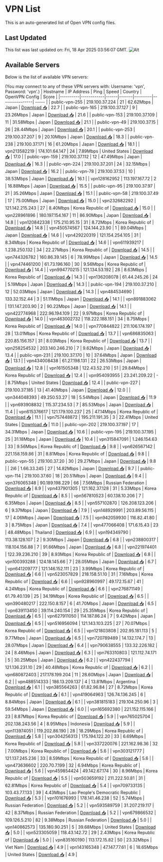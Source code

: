 # VPN List

This is an auto-generated list of Open VPN config files.

## Last Updated

This list was last updated on: Fri, 18 Apr 2025 03:56:07 GMT.
![Alt](https://repobeats.axiom.co/api/embed/186b98318ef1479477931607c1ad7d823f12451f.svg "Repobeats analytics image")

## Available Servers

Below is the list of available VPN servers:

(You may connect to any of these VPN servers with: Username: 'vpn', Password: 'vpn'.)
| Hostname | IP Address | Ping | Speed | Country | OpenVPN Config | Score |
|----------|------------|------|-------|---------|----------------| ----- |
| public-vpn-255 | 219.100.37.224 | 21 | 62.62Mbps | Japan | [Download 📥](./configs/server_0_JP.ovpn) | 22.7 |
| public-vpn-165 | 219.100.37.127 | 9 | 23.26Mbps | Japan | [Download 📥](./configs/server_1_JP.ovpn) | 21.6 |
| public-vpn-153 | 219.100.37.109 | 11 | 31.58Mbps | Japan | [Download 📥](./configs/server_2_JP.ovpn) | 21.1 |
| public-vpn-49 | 219.100.37.15 | 26 | 28.44Mbps | Japan | [Download 📥](./configs/server_3_JP.ovpn) | 20.1 |
| public-vpn-253 | 219.100.37.207 | 9 | 20.10Mbps | Japan | [Download 📥](./configs/server_4_JP.ovpn) | 18.3 |
| public-vpn-238 | 219.100.37.171 | 16 | 61.20Mbps | Japan | [Download 📥](./configs/server_5_JP.ovpn) | 18.1 |
| vpn213582219 | 174.101.64.147 | 24 | 7.89Mbps | United States | [Download 📥](./configs/server_6_US.ovpn) | 17.0 |
| public-vpn-159 | 219.100.37.112 | 12 | 47.49Mbps | Japan | [Download 📥](./configs/server_7_JP.ovpn) | 16.3 |
| public-vpn-224 | 219.100.37.201 | 24 | 32.15Mbps | Japan | [Download 📥](./configs/server_8_JP.ovpn) | 16.2 |
| public-vpn-78 | 219.100.37.53 | 10 | 38.53Mbps | Japan | [Download 📥](./configs/server_9_JP.ovpn) | 16.1 |
| vpn128162952 | 113.197.167.72 | 2 | 16.88Mbps | Japan | [Download 📥](./configs/server_10_JP.ovpn) | 15.5 |
| public-vpn-95 | 219.100.37.97 | 21 | 35.26Mbps | Japan | [Download 📥](./configs/server_11_JP.ovpn) | 15.1 |
| public-vpn-58 | 219.100.37.49 | 17 | 75.00Mbps | Japan | [Download 📥](./configs/server_12_JP.ovpn) | 15.0 |
| vpn232682292 | 121.142.215.243 | 27 | 8.40Mbps | Korea Republic of | [Download 📥](./configs/server_13_KR.ovpn) | 15.0 |
| vpn228961896 | 180.197.154.167 | 11 | 86.90Mbps | Japan | [Download 📥](./configs/server_14_JP.ovpn) | 14.8 |
| vpn120842338 | 175.210.95.15 | 31 | 8.72Mbps | Korea Republic of | [Download 📥](./configs/server_15_KR.ovpn) | 14.8 |
| vpn450574567 | 124.144.23.90 | 1 | 89.04Mbps | Japan | [Download 📥](./configs/server_16_JP.ovpn) | 14.6 |
| vpn429220319 | 121.154.254.105 | 31 | 8.34Mbps | Korea Republic of | [Download 📥](./configs/server_17_KR.ovpn) | 14.6 |
| vpn611939217 | 1.238.250.132 | 34 | 22.27Mbps | Korea Republic of | [Download 📥](./configs/server_18_KR.ovpn) | 14.5 |
| vpn744326782 | 160.86.39.145 | 6 | 78.99Mbps | Japan | [Download 📥](./configs/server_19_JP.ovpn) | 14.5 |
| vpn474461200 | 61.73.196.160 | 30 | 9.56Mbps | Korea Republic of | [Download 📥](./configs/server_20_KR.ovpn) | 14.4 |
| vpn994770215 | 121.134.53.192 | 28 | 8.63Mbps | Korea Republic of | [Download 📥](./configs/server_21_KR.ovpn) | 14.3 |
| vpn136208078 | 61.44.245.26 | 24 | 5.19Mbps | Japan | [Download 📥](./configs/server_22_JP.ovpn) | 14.3 |
| public-vpn-194 | 219.100.37.210 | 12 | 52.03Mbps | Japan | [Download 📥](./configs/server_23_JP.ovpn) | 14.3 |
| vpn484534690 | 133.32.152.44 | 3 | 51.11Mbps | Japan | [Download 📥](./configs/server_24_JP.ovpn) | 14.1 |
| vpn891883062 | 131.147.203.90 | 2 | 90.22Mbps | Japan | [Download 📥](./configs/server_25_JP.ovpn) | 14.1 |
| vpn422774968 | 222.96.194.109 | 22 | 9.97Mbps | Korea Republic of | [Download 📥](./configs/server_26_KR.ovpn) | 14.0 |
| vpn463002732 | 118.222.188.151 | 34 | 8.75Mbps | Korea Republic of | [Download 📥](./configs/server_27_KR.ovpn) | 14.0 |
| vpn770844822 | 211.106.174.197 | 28 | 13.01Mbps | Korea Republic of | [Download 📥](./configs/server_28_KR.ovpn) | 13.7 |
| vpn686835063 | 220.85.156.157 | 31 | 8.03Mbps | Korea Republic of | [Download 📥](./configs/server_29_KR.ovpn) | 13.7 |
| vpn258254532 | 203.140.246.210 | 7 | 9.62Mbps | Japan | [Download 📥](./configs/server_30_JP.ovpn) | 13.4 |
| public-vpn-231 | 219.100.37.170 | 10 | 37.64Mbps | Japan | [Download 📥](./configs/server_31_JP.ovpn) | 13.1 |
| vpn434008438 | 61.27.198.131 | 22 | 26.53Mbps | Japan | [Download 📥](./configs/server_32_JP.ovpn) | 12.8 |
| vpn161505348 | 122.43.52.210 | 51 | 29.84Mbps | Korea Republic of | [Download 📥](./configs/server_33_KR.ovpn) | 12.4 |
| vpn954093955 | 23.241.209.22 | - | 8.75Mbps | United States | [Download 📥](./configs/server_34_US.ovpn) | 12.4 |
| public-vpn-227 | 219.100.37.185 | 13 | 41.40Mbps | Japan | [Download 📥](./configs/server_35_JP.ovpn) | 12.0 |
| vpn344048393 | 49.250.53.27 | 18 | 5.54Mbps | Japan | [Download 📥](./configs/server_36_JP.ovpn) | 11.9 |
| vpn693908832 | 115.37.234.53 | 7 | 85.53Mbps | Japan | [Download 📥](./configs/server_37_JP.ovpn) | 11.4 |
| vpn615376617 | 121.179.100.237 | 25 | 47.14Mbps | Korea Republic of | [Download 📥](./configs/server_38_KR.ovpn) | 11.1 |
| vpn757448872 | 195.211.191.35 | 3 | 22.41Mbps | United States | [Download 📥](./configs/server_39_US.ovpn) | 11.0 |
| public-vpn-202 | 219.100.37.197 | 17 | 34.31Mbps | Japan | [Download 📥](./configs/server_40_JP.ovpn) | 10.6 |
| public-vpn-195 | 219.100.37.195 | 25 | 31.18Mbps | Japan | [Download 📥](./configs/server_41_JP.ovpn) | 10.4 |
| vpn315847091 | 1.246.154.63 | 33 | 9.56Mbps | Korea Republic of | [Download 📥](./configs/server_42_KR.ovpn) | 9.8 |
| vpn626567142 | 221.158.159.86 | 31 | 8.81Mbps | Korea Republic of | [Download 📥](./configs/server_43_KR.ovpn) | 9.8 |
| public-vpn-55 | 219.100.37.20 | 30 | 29.27Mbps | Japan | [Download 📥](./configs/server_44_JP.ovpn) | 9.8 |
| 2i6 | 1.66.33.245 | 27 | 14.82Mbps | Japan | [Download 📥](./configs/server_45_JP.ovpn) | 9.7 |
| public-vpn-114 | 219.100.37.60 | 18 | 20.51Mbps | Japan | [Download 📥](./configs/server_46_JP.ovpn) | 9.4 |
| vpn376065348 | 90.189.198.229 | 66 | 7.56Mbps | Russian Federation | [Download 📥](./configs/server_47_RU.ovpn) | 8.9 |
| vpn437901305 | 121.162.37.128 | 31 | 5.33Mbps | Korea Republic of | [Download 📥](./configs/server_48_KR.ovpn) | 8.5 |
| vpn567810523 | 60.138.10.206 | 7 | 6.35Mbps | Japan | [Download 📥](./configs/server_49_JP.ovpn) | 8.5 |
| vpn557102870 | 126.208.123.206 | 6 | 9.37Mbps | Japan | [Download 📥](./configs/server_50_JP.ovpn) | 7.9 |
| vpn148929991 | 203.89.56.115 | 17 | 4.06Mbps | Japan | [Download 📥](./configs/server_51_JP.ovpn) | 7.5 |
| vpn942059930 | 116.82.41.80 | 3 | 8.75Mbps | Japan | [Download 📥](./configs/server_52_JP.ovpn) | 7.4 |
| vpn477066408 | 171.6.15.43 | 23 | 48.48Mbps | Thailand | [Download 📥](./configs/server_53_TH.ovpn) | 6.9 |
| vpn194349790 | 113.38.128.107 | 2 | 9.30Mbps | Japan | [Download 📥](./configs/server_54_JP.ovpn) | 6.8 |
| vpn238800317 | 118.104.156.88 | 7 | 91.66Mbps | Japan | [Download 📥](./configs/server_55_JP.ovpn) | 6.8 |
| vpn221974401 | 122.39.236.210 | 39 | 8.93Mbps | Korea Republic of | [Download 📥](./configs/server_56_KR.ovpn) | 6.8 |
| vpn100393288 | 124.18.145.66 | 7 | 28.05Mbps | Japan | [Download 📥](./configs/server_57_JP.ovpn) | 6.7 |
| vpn641209777 | 121.146.152.111 | 23 | 3.99Mbps | Korea Republic of | [Download 📥](./configs/server_58_KR.ovpn) | 6.6 |
| vpn523057829 | 218.158.51.10 | 31 | 7.16Mbps | Korea Republic of | [Download 📥](./configs/server_59_KR.ovpn) | 6.6 |
| vpn928960997 | 49.172.15.67 | 41 | 4.24Mbps | Korea Republic of | [Download 📥](./configs/server_60_KR.ovpn) | 6.6 |
| vpn276871149 | 61.79.40.139 | 25 | 34.19Mbps | Korea Republic of | [Download 📥](./configs/server_61_KR.ovpn) | 6.5 |
| vpn390480217 | 222.150.8.157 | 6 | 41.70Mbps | Japan | [Download 📥](./configs/server_62_JP.ovpn) | 6.5 |
| vpn639113450 | 39.114.240.154 | 29 | 25.35Mbps | Korea Republic of | [Download 📥](./configs/server_63_KR.ovpn) | 6.5 |
| vpn627911050 | 114.187.86.24 | 7 | 9.42Mbps | Japan | [Download 📥](./configs/server_64_JP.ovpn) | 6.5 |
| vpn516956094 | 121.143.103.225 | 27 | 70.07Mbps | Korea Republic of | [Download 📥](./configs/server_65_KR.ovpn) | 6.5 |
| vpn121803808 | 202.95.181.113 | 5 | 9.77Mbps | Japan | [Download 📥](./configs/server_66_JP.ovpn) | 6.5 |
| vpn720789489 | 14.132.174.7 | 13 | 28.07Mbps | Japan | [Download 📥](./configs/server_67_JP.ovpn) | 6.4 |
| vpn790638555 | 133.32.226.182 | 24 | 8.46Mbps | Japan | [Download 📥](./configs/server_68_JP.ovpn) | 6.3 |
| vpn763310803 | 121.112.74.171 | 5 | 30.25Mbps | Japan | [Download 📥](./configs/server_69_JP.ovpn) | 6.2 |
| vpn422437794 | 121.136.231.10 | 29 | 40.48Mbps | Korea Republic of | [Download 📥](./configs/server_70_KR.ovpn) | 6.2 |
| vpn680872403 | 217.178.199.204 | 11 | 28.60Mbps | Japan | [Download 📥](./configs/server_71_JP.ovpn) | 6.2 |
| vpn488514333 | 186.13.209.137 | 4 | 13.81Mbps | Argentina | [Download 📥](./configs/server_72_AR.ovpn) | 6.1 |
| vpn385564263 | 61.82.96.84 | 27 | 8.72Mbps | Korea Republic of | [Download 📥](./configs/server_73_KR.ovpn) | 6.1 |
| vpn419064963 | 126.74.136.245 | 6 | 8.84Mbps | Japan | [Download 📥](./configs/server_74_JP.ovpn) | 6.1 |
| vpn381815183 | 219.104.250.96 | 3 | 59.54Mbps | Japan | [Download 📥](./configs/server_75_JP.ovpn) | 6.0 |
| vpn165692380 | 221.152.115.166 | 23 | 8.87Mbps | Korea Republic of | [Download 📥](./configs/server_76_KR.ovpn) | 5.9 |
| vpn765025704 | 202.138.243.56 | 4 | 8.95Mbps | Indonesia | [Download 📥](./configs/server_77_ID.ovpn) | 5.9 |
| vpn113974051 | 119.202.86.190 | 28 | 18.29Mbps | Korea Republic of | [Download 📥](./configs/server_78_KR.ovpn) | 5.8 |
| vpn304256313 | 175.194.122.20 | 33 | 6.69Mbps | Korea Republic of | [Download 📥](./configs/server_79_KR.ovpn) | 5.8 |
| vpn337220076 | 221.162.98.36 | 32 | 7.00Mbps | Korea Republic of | [Download 📥](./configs/server_80_KR.ovpn) | 5.6 |
| vpn303121777 | 121.137.245.236 | 33 | 8.59Mbps | Korea Republic of | [Download 📥](./configs/server_81_KR.ovpn) | 5.6 |
| vpn473636602 | 220.70.7.199 | 32 | 6.94Mbps | Korea Republic of | [Download 📥](./configs/server_82_KR.ovpn) | 5.6 |
| vpn459854424 | 49.142.67.174 | 30 | 8.96Mbps | Korea Republic of | [Download 📥](./configs/server_83_KR.ovpn) | 5.5 |
| vpn503659192 | 211.222.50.81 | 31 | 62.81Mbps | Korea Republic of | [Download 📥](./configs/server_84_KR.ovpn) | 5.4 |
| vpn709733135 | 103.43.77.133 | 39 | 4.43Mbps | Lao People's Democratic Republic | [Download 📥](./configs/server_85_LA.ovpn) | 5.3 |
| vpn101676993 | 178.141.46.238 | 52 | 5.74Mbps | Russian Federation | [Download 📥](./configs/server_86_RU.ovpn) | 5.2 |
| vpn593589759 | 31.207.219.117 | 42 | 8.37Mbps | Russian Federation | [Download 📥](./configs/server_87_RU.ovpn) | 5.2 |
| vpn679866532 | 109.126.5.210 | 82 | 9.38Mbps | Russian Federation | [Download 📥](./configs/server_88_RU.ovpn) | 5.0 |
| vpn140862573 | 135.180.90.251 | 5 | 39.68Mbps | United States | [Download 📥](./configs/server_89_US.ovpn) | 5.0 |
| vpn523305059 | 118.43.142.72 | 29 | 2.43Mbps | Korea Republic of | [Download 📥](./configs/server_90_KR.ovpn) | 5.0 |
| vpn835160190 | 113.172.15.82 | 50 | 23.32Mbps | Viet Nam | [Download 📥](./configs/server_91_VN.ovpn) | 4.9 |
| vpn143165348 | 47.147.77.61 | 6 | 18.65Mbps | United States | [Download 📥](./configs/server_92_US.ovpn) | 4.9 |
